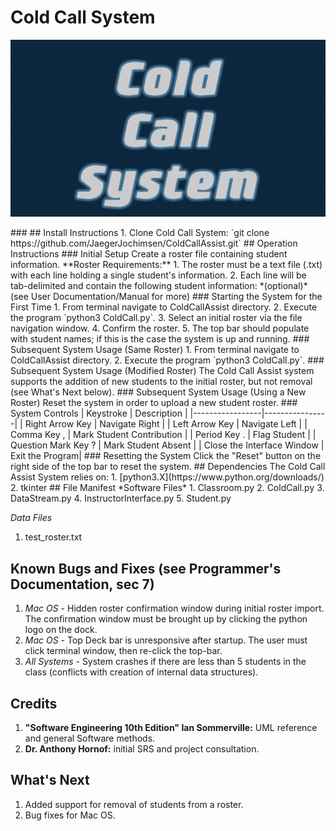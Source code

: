 # Cold Call System
<p align="center">
    <img src="./Logo/IMG_7854.JPG">
</p>
###
## Install Instructions
1. Clone Cold Call System: `git clone https://github.com/JaegerJochimsen/ColdCallAssist.git`
## Operation Instructions
### Initial Setup
Create a roster file containing student information. 
**Roster Requirements:**
1. The roster must be a text file (.txt) with each line holding a single student's information.
2. Each line will be tab-delimited and contain the following student information:
*<First Name><tab><Last Name><tab><ID Number><tab><Email Address>(optional)<tab><Phonetic Spalling>*
(see User Documentation/Manual for more)
### Starting the System for the First Time
1. From terminal navigate to ColdCallAssist directory.
2. Execute the program `python3 ColdCall.py`.
3. Select an initial roster via the file navigation window.
4. Confirm the roster.
5. The top bar should populate with student names; if this is the
   case the system is up and running.
### Subsequent System Usage (Same Roster)
1. From terminal navigate to ColdCallAssist directory.
2. Execute the program `python3 ColdCall.py`.
### Subsequent System Usage (Modified Roster)
The Cold Call Assist system supports the addition of new students to the initial roster, but not removal (see What's Next below). 
### Subsequent System Usage (Using a New Roster)
Reset the system in order to upload a new student roster.
### System Controls
| Keystroke       | Description    |
|-----------------|----------------|
| Right Arrow Key | Navigate Right |
| Left Arrow Key  | Navigate Left  |
| Comma Key ,   | Mark Student Contribution |
| Period Key . | Flag Student |
| Question Mark Key ? | Mark Student Absent |
| Close the Interface Window | Exit the Program|
### Resetting the System
Click the "Reset" button on the right side of the top bar to reset the system.
## Dependencies
The Cold Call Assist System relies on:
1. [python3.X](https://www.python.org/downloads/) 
2. tkinter 
## File Manifest
*Software Files*
1. Classroom.py
2. ColdCall.py
3. DataStream.py
4. InstructorInterface.py
5. Student.py

*Data Files*
1. test_roster.txt
## Known Bugs and Fixes (see Programmer's Documentation, sec 7)
1. *Mac OS* - Hidden roster confirmation window during initial roster import. The confirmation window must be brought up by clicking the python logo on the dock.
2. *Mac OS* - Top Deck bar is unresponsive after startup. The user must click terminal window, then re-click the top-bar.
2. *All Systems* - System crashes if there are less than 5 students in the class (conflicts with creation of internal data structures).
## Credits
1. **"Software Engineering 10th Edition" Ian Sommerville:** UML reference and general Software methods.
2. **Dr. Anthony Hornof:** initial SRS and project consultation.
## What's Next
1. Added support for removal of students from a roster.
2. Bug fixes for Mac OS.
